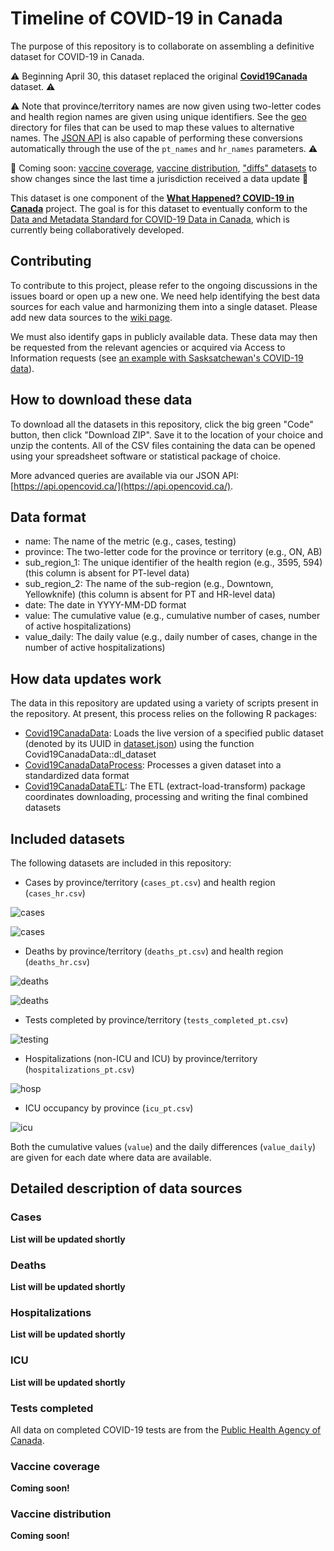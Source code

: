# Timeline of COVID-19 in Canada

The purpose of this repository is to collaborate on assembling a definitive dataset for COVID-19 in Canada.

⚠️ Beginning April 30, this dataset replaced the original **[Covid19Canada](https://github.com/ccodwg/Covid19Canada)** dataset. ⚠️

⚠️ Note that province/territory names are now given using two-letter codes and health region names are given using unique identifiers. See the [geo](https://github.com/ccodwg/CovidTimelineCanada/tree/main/geo) directory for files that can be used to map these values to alternative names. The [JSON API](https://api.opencovid.ca/) is also capable of performing these conversions automatically through the use of the `pt_names` and `hr_names` parameters. ⚠️

🚨 Coming soon: [vaccine coverage](https://github.com/ccodwg/CovidTimelineCanada/issues/21), [vaccine distribution](https://github.com/ccodwg/CovidTimelineCanada/issues/22), ["diffs" datasets](https://github.com/ccodwg/CovidTimelineCanada/issues/20) to show changes since the last time a jurisdiction received a data update 🚨

This dataset is one component of the **[What Happened? COVID-19 in Canada](https://whathappened.coronavirus.icu/)** project. The goal is for this dataset to eventually conform to the [Data and Metadata Standard for COVID-19 Data in Canada](https://github.com/ccodwg/CovidDataStandard), which is currently being collaboratively developed.

## Contributing

To contribute to this project, please refer to the ongoing discussions in the issues board or open up a new one. We need help identifying the best data sources for each value and harmonizing them into a single dataset. Please add new data sources to the [wiki page](https://github.com/ccodwg/CovidTimelineCanada/wiki/List-of-data-sources).

We must also identify gaps in publicly available data. These data may then be requested from the relevant agencies or acquired via Access to Information requests (see [an example with Sasksatchewan's COVID-19 data](https://data.gripe/covid-19-in-saskatchewan/)).

## How to download these data

To download all the datasets in this repository, click the big green "Code" button, then click "Download ZIP". Save it to the location of your choice and unzip the contents. All of the CSV files containing the data can be opened using your spreadsheet software or statistical package of choice.

More advanced queries are available via our JSON API: [https://api.opencovid.ca/](https://api.opencovid.ca/).

## Data format

- name: The name of the metric (e.g., cases, testing)
- province: The two-letter code for the province or territory (e.g., ON, AB)
- sub_region_1: The unique identifier of the health region (e.g., 3595, 594) (this column is absent for PT-level data)
- sub_region_2: The name of the sub-region (e.g., Downtown, Yellowknife) (this column is absent for PT and HR-level data)
- date: The date in YYYY-MM-DD format
- value: The cumulative value (e.g., cumulative number of cases, number of active hospitalizations)
- value_daily: The daily value (e.g., daily number of cases, change in the number of active hospitalizations)

## How data updates work

The data in this repository are updated using a variety of scripts present in the repository. At present, this process relies on the following R packages:

* [Covid19CanadaData](https://github.com/ccodwg/Covid19CanadaData): Loads the live version of a specified public dataset (denoted by its UUID in [dataset.json](https://github.com/ccodwg/Covid19CanadaArchive/blob/master/datasets.json)) using the function Covid19CanadaData::dl_dataset
* [Covid19CanadaDataProcess](https://github.com/ccodwg/Covid19CanadaDataProcess): Processes a given dataset into a standardized data format
* [Covid19CanadaDataETL](https://github.com/ccodwg/Covid19CanadaETL): The ETL (extract-load-transform) package coordinates downloading, processing and writing the final combined datasets

## Included datasets

The following datasets are included in this repository:

* Cases by province/territory (`cases_pt.csv`) and health region (`cases_hr.csv`)

![cases](plots/cases_pt.png)

![cases](plots/cases_hr.png)

* Deaths by province/territory (`deaths_pt.csv`) and health region (`deaths_hr.csv`)

![deaths](plots/deaths_pt.png)

![deaths](plots/deaths_hr.png)

* Tests completed by province/territory (`tests_completed_pt.csv`)

![testing](plots/tests_completed_pt.png)

* Hospitalizations (non-ICU and ICU) by province/territory (`hospitalizations_pt.csv`)

![hosp](plots/hospitalizations_pt.png)

* ICU occupancy by province (`icu_pt.csv`)

![icu](plots/icu_pt.png)

Both the cumulative values (`value`) and the daily differences (`value_daily`) are given for each date where data are available.

## Detailed description of data sources

### Cases

**List will be updated shortly**

### Deaths

**List will be updated shortly**

### Hospitalizations

**List will be updated shortly**

### ICU

**List will be updated shortly**

### Tests completed

All data on completed COVID-19 tests are from the [Public Health Agency of Canada](https://health-infobase.canada.ca/covid-19/epidemiological-summary-covid-19-cases.html).

### Vaccine coverage

**Coming soon!**

### Vaccine distribution

**Coming soon!**
